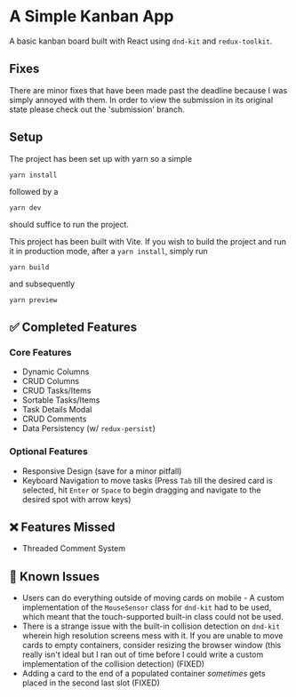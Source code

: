 # A Simple Kanban App

A basic kanban board built with React using `dnd-kit` and `redux-toolkit`.

## Fixes

There are minor fixes that have been made past the deadline because I was simply annoyed with them. In order to view the submission in its original state please check out the 'submission' branch.

## Setup

The project has been set up with yarn so a simple

```
yarn install
```

followed by a

```
yarn dev
```

should suffice to run the project.

This project has been built with Vite. If you wish to build the project and run it in production mode, after a `yarn install`, simply run

```
yarn build
```

and subsequently

```
yarn preview
```

## ✅ Completed Features

### Core Features

- Dynamic Columns
- CRUD Columns
- CRUD Tasks/Items
- Sortable Tasks/Items
- Task Details Modal
- CRUD Comments
- Data Persistency (w/ `redux-persist`)

### Optional Features

- Responsive Design (save for a minor pitfall)
- Keyboard Navigation to move tasks (Press `Tab` till the desired card is selected, hit `Enter` or `Space` to begin dragging and navigate to the desired spot with arrow keys)

## ❌ Features Missed

- Threaded Comment System

## 🐛 Known Issues

- Users can do everything outside of moving cards on mobile - A custom implementation of the `MouseSensor` class for `dnd-kit` had to be used, which meant that the touch-supported built-in class could not be used.
- There is a strange issue with the built-in collision detection on `dnd-kit` wherein high resolution screens mess with it. If you are unable to move cards to empty containers, consider resizing the browser window (this really isn't ideal but I ran out of time before I could write a custom implementation of the collision detection) (FIXED)
- Adding a card to the end of a populated container _sometimes_ gets placed in the second last slot (FIXED)
